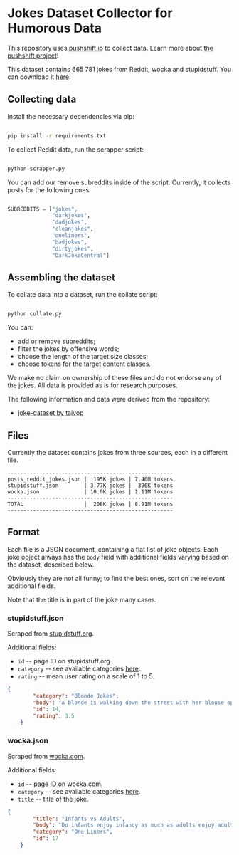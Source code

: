 # Jokes Dataset Collector for Humorous Data 

This repository uses [pushshift.io](https://pushshift.io/) to collect data. Learn more about [the pushshift project](https://arxiv.org/abs/2001.08435)!  

This dataset contains 665 781 jokes from Reddit, wocka and stupidstuff. You can download it [here]().

## Collecting data
Install the necessary dependencies via pip:
 
```bash

pip install -r requirements.txt

```
To collect Reddit data, run the scrapper script:
```bash

python scrapper.py 

```
You can add our remove subreddits inside of the script.
Currently, it collects posts for the following ones:
```python

SUBREDDITS = ["jokes",
              "darkjokes",
              "dadjokes",
              "cleanjokes",
              "oneliners",
              "badjokes",
              "dirtyjokes",
              "DarkJokeCentral"]

```
## Assembling the dataset
To collate data into a dataset, run the collate script:
```bash

python collate.py

```
You can: 
* add or remove subreddits; 
* filter the jokes by offensive words;
* choose the length of the target size classes;
* choose tokens for the target content classes. 

We make no claim on ownership of these files and do not endorse any of the jokes. All data is provided as is for research purposes.

The following information and data were derived from the repository:

* [joke-dataset by taivop](https://github.com/taivop/joke-dataset)

## Files
Currently the dataset contains jokes from three sources, each in a different file.

```
----------------------------------------------------
posts_reddit_jokes.json |  195K jokes | 7.40M tokens
stupidstuff.json        | 3.77K jokes |  396K tokens
wocka.json              | 10.0K jokes | 1.11M tokens
----------------------------------------------------
TOTAL                   |  208K jokes | 8.91M tokens
----------------------------------------------------
```

## Format
Each file is a JSON document, containing a flat list of joke objects. Each joke object always has the `body` field with additional fields varying based on the dataset, described below.

Obviously they are not all funny; to find the best ones, sort on the relevant additional fields.

Note that the title is in part of the joke many cases.

### stupidstuff.json
Scraped from [stupidstuff.org](stupidstuff.org/jokes/).

Additional fields:

* `id` -- page ID on stupidstuff.org.
* `category` -- see available categories [here](http://stupidstuff.org/jokes/category.htm).
* `rating` -- mean user rating on a scale of 1 to 5.

```json
{
        "category": "Blonde Jokes",
        "body": "A blonde is walking down the street with her blouse open, exposing one of her breasts. A nearby policeman approaches her and remarks, \"Ma'am, are you aware that I could cite you for indecent exposure?\" \"Why, officer?\" asks the blonde. \"Because your blouse is open and your breast is exposed.\" \"Oh my goodness,\" exclaims the blonde, \"I must have left my baby on the bus!\"",
        "id": 14,
        "rating": 3.5
    }
```


### wocka.json
Scraped from [wocka.com](http://wocka.com/).

Additional fields:

* `id` -- page ID on wocka.com.
* `category` -- see available categories [here](http://www.wocka.com/).
* `title` -- title of the joke.

```json
{
        "title": "Infants vs Adults",
        "body": "Do infants enjoy infancy as much as adults enjoy adultery?",
        "category": "One Liners",
        "id": 17
    }
```

